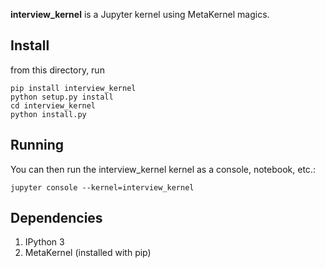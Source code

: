 **interview_kernel** is a Jupyter kernel using MetaKernel magics.

## Install

from this directory, run 
```shell
pip install interview_kernel
python setup.py install
cd interview_kernel
python install.py
```

## Running

You can then run the interview_kernel kernel as a console, notebook, etc.:

```shell
jupyter console --kernel=interview_kernel
```

## Dependencies

1. IPython 3
1. MetaKernel (installed with pip)

